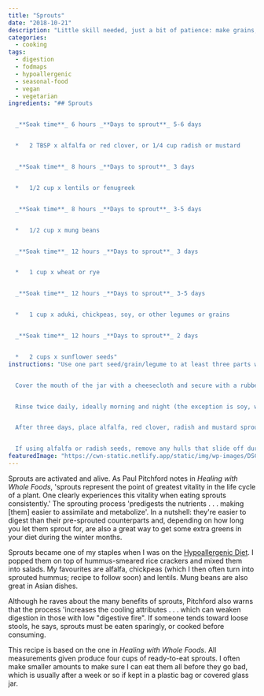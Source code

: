 ```yaml
---
title: "Sprouts"
date: "2018-10-21"
description: "Little skill needed, just a bit of patience: make grains, seeds and legumes more digestible."
categories: 
  - cooking
tags: 
  - digestion
  - fodmaps
  - hypoallergenic
  - seasonal-food
  - vegan
  - vegetarian
ingredients: "## Sprouts


  _**Soak time**_ 6 hours _**Days to sprout**_ 5-6 days


  *   2 TBSP x alfalfa or red clover, or 1/4 cup radish or mustard


  _**Soak time**_ 8 hours _**Days to sprout**_ 3 days


  *   1/2 cup x lentils or fenugreek


  _**Soak time**_ 8 hours _**Days to sprout**_ 3-5 days


  *   1/2 cup x mung beans


  _**Soak time**_ 12 hours _**Days to sprout**_ 3 days


  *   1 cup x wheat or rye


  _**Soak time**_ 12 hours _**Days to sprout**_ 3-5 days


  *   1 cup x aduki, chickpeas, soy, or other legumes or grains


  _**Soak time**_ 12 hours _**Days to sprout**_ 2 days


  *   2 cups x sunflower seeds"
instructions: "Use one part seed/grain/legume to at least three parts water. Soak in a wide-mouth jar.


  Cover the mouth of the jar with a cheesecloth and secure with a rubber band. After soaking your choice of sproutable, drain well and keep in a warm (at least 18°C) dark place at an angle for drainage. Some people use a dish drainer. I don't have one, so I sit it at an angle in a small bowl instead. The jar can be covered with a cloth or bag for darkness.


  Rinse twice daily, ideally morning and night (the exception is soy, which must be rinsed four times daily to avoid rotting). I leave the cloth on the jar and fill with water, then strain with the cloth still on.


  After three days, place alfalfa, red clover, radish and mustard sprouts in a cool place with indirect sunlight to induce chlorophyll. Keep rinsing and draining twice daily until you see sprout tails.


  If using alfalfa or radish seeds, remove any hulls that slide off during the sprouting process as they're prone to moulding. To do so, place the sprouts in a large bowl of water and give them a shake. Gently reach under the sprouts and lift them out of the water carefully without disturbing the sunken hulls, which can then be discarded."
featuredImage: "https://cwn-static.netlify.app/static/img/wp-images/DSC_0252-3.jpg"
---
```


Sprouts are activated and alive. As Paul Pitchford notes in _Healing with Whole Foods_, 'sprouts represent the point of greatest vitality in the life cycle of a plant. One clearly experiences this vitality when eating sprouts consistently.' The sprouting process 'predigests the nutrients . . . making \[them\] easier to assimilate and metabolize'. In a nutshell: they're easier to digest than their pre-sprouted counterparts and, depending on how long you let them sprout for, are also a great way to get some extra greens in your diet during the winter months.

Sprouts became one of my staples when I was on the [Hypoallergenic Diet](http://hypoallergenicdiet.com/). I popped them on top of hummus-smeared rice crackers and mixed them into salads. My favourites are alfalfa, chickpeas (which I then often turn into sprouted hummus; recipe to follow soon) and lentils. Mung beans are also great in Asian dishes.

Although he raves about the many benefits of sprouts, Pitchford also warns that the process 'increases the cooling attributes . . . which can weaken digestion in those with low "digestive fire". If someone tends toward loose stools, he says, sprouts must be eaten sparingly, or cooked before consuming.

This recipe is based on the one in _Healing with Whole Foods_. All measurements given produce four cups of ready-to-eat sprouts. I often make smaller amounts to make sure I can eat them all before they go bad, which is usually after a week or so if kept in a plastic bag or covered glass jar.
